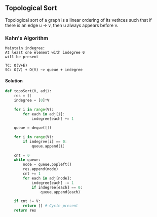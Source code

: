 ## Topological Sort

Topological sort of a graph is a linear ordering of its vetitces such that if there is an edge u -> v, then u always appears before v.

### Kahn's Algorithm
```
Maintain indegree:
At least one element with indegree 0
will be present
```
```
TC: O(V+E)
SC: O(V) + O(V) ~> queue + indegree
```

#### Solution
```python
def topoSort(V, adj):
    res = []
    indegree = [0]*V
    
    for i in range(V):
        for each in adj[i]:
            indegree[each] += 1
            
    queue = deque([])
    
    for i in range(V):
        if indegree[i] == 0:
            queue.append(i)
    
    cnt = 0
    while queue:
        node = queue.popleft()
        res.append(node)
        cnt += 1
        for each in adj[node]:
            indegree[each] -= 1
            if indegree[each] == 0:
                queue.append(each)
    
    if cnt != V:
        return [] # Cycle present
    return res
```